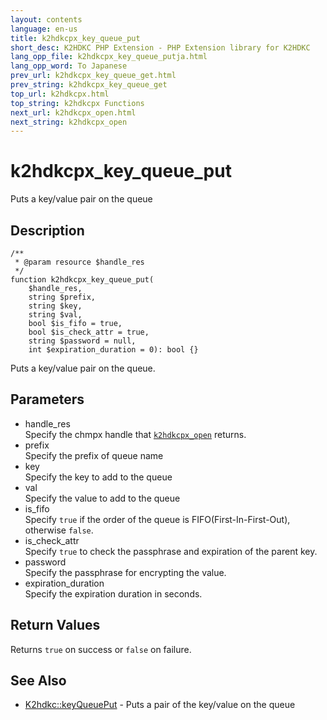 ```yaml
---
layout: contents
language: en-us
title: k2hdkcpx_key_queue_put
short_desc: K2HDKC PHP Extension - PHP Extension library for K2HDKC
lang_opp_file: k2hdkcpx_key_queue_putja.html
lang_opp_word: To Japanese
prev_url: k2hdkcpx_key_queue_get.html
prev_string: k2hdkcpx_key_queue_get
top_url: k2hdkcpx.html
top_string: k2hdkcpx Functions
next_url: k2hdkcpx_open.html
next_string: k2hdkcpx_open
---
```


# k2hdkcpx_key_queue_put
Puts a key/value pair on the queue

## Description

```
/**
 * @param resource $handle_res
 */
function k2hdkcpx_key_queue_put(
    $handle_res,
    string $prefix,
    string $key,
    string $val,
    bool $is_fifo = true,
    bool $is_check_attr = true,
    string $password = null,
    int $expiration_duration = 0): bool {}
```

Puts a key/value pair on the queue.

## Parameters
- handle_res  
Specify the chmpx handle that [`k2hdkcpx_open`](k2hdkcpx_open.html) returns.
- prefix  
Specify the prefix of queue name
- key  
Specify the key to add to the queue
- val  
Specify the value to add to the queue
- is_fifo  
Specify `true` if the order of the queue is FIFO(First-In-First-Out), otherwise `false`.
- is_check_attr  
Specify `true` to check the passphrase and expiration of the parent key.
- password  
Specify the passphrase for encrypting the value.
- expiration_duration  
Specify the expiration duration in seconds.


## Return Values
Returns `true` on success or `false` on failure. 


## See Also
- [K2hdkc::keyQueuePut](k2hdkc_class_keyqueueput.html) - Puts a pair of the key/value on the queue
